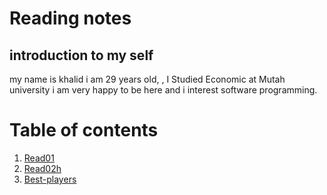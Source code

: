 # Reading notes

## introduction to my self

my name is khalid i am 29 years old, , I Studied Economic at Mutah university i am very happy to be here and i interest software programming.

# Table of contents
1. [Read01](https://khalidjilal.github.io/Read01/)
2. [Read02h](https://khalidjilal.github.io/Read02/)
3. [Best-players](https://khalidjilal.github.io/Best-players/)
